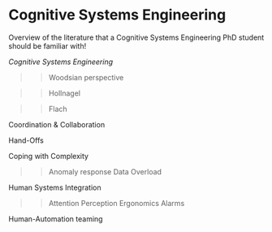 # Cognitive Systems Engineering
Overview of the literature that a Cognitive Systems Engineering PhD student should be familiar with!

*Cognitive Systems Engineering*

>>Woodsian perspective

>>Hollnagel

>>Flach


Coordination & Collaboration

Hand-Offs

Coping with Complexity

>>Anomaly response
>>Data Overload
>>

Human Systems Integration
>>Attention
>>Perception
>>Ergonomics
>>Alarms


Human-Automation teaming

